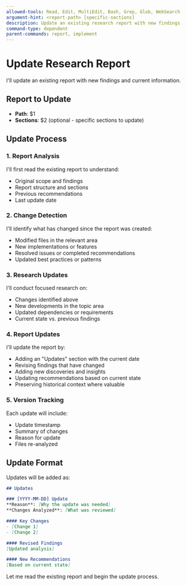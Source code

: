 ```yaml
---
allowed-tools: Read, Edit, MultiEdit, Bash, Grep, Glob, WebSearch
argument-hint: <report-path> [specific-sections]
description: Update an existing research report with new findings
command-type: dependent
parent-commands: report, implement
---
```


# Update Research Report

I'll update an existing report with new findings and current information.

## Report to Update
- **Path**: $1
- **Sections**: $2 (optional - specific sections to update)

## Update Process

### 1. Report Analysis
I'll first read the existing report to understand:
- Original scope and findings
- Report structure and sections
- Previous recommendations
- Last update date

### 2. Change Detection
I'll identify what has changed since the report was created:
- Modified files in the relevant area
- New implementations or features
- Resolved issues or completed recommendations
- Updated best practices or patterns

### 3. Research Updates
I'll conduct focused research on:
- Changes identified above
- New developments in the topic area
- Updated dependencies or requirements
- Current state vs. previous findings

### 4. Report Updates
I'll update the report by:
- Adding an "Updates" section with the current date
- Revising findings that have changed
- Adding new discoveries and insights
- Updating recommendations based on current state
- Preserving historical context where valuable

### 5. Version Tracking
Each update will include:
- Update timestamp
- Summary of changes
- Reason for update
- Files re-analyzed

## Update Format

Updates will be added as:

```markdown
## Updates

### [YYYY-MM-DD] Update
**Reason**: [Why the update was needed]
**Changes Analyzed**: [What was reviewed]

#### Key Changes
- [Change 1]
- [Change 2]

#### Revised Findings
[Updated analysis]

#### New Recommendations
[Based on current state]
```

Let me read the existing report and begin the update process.